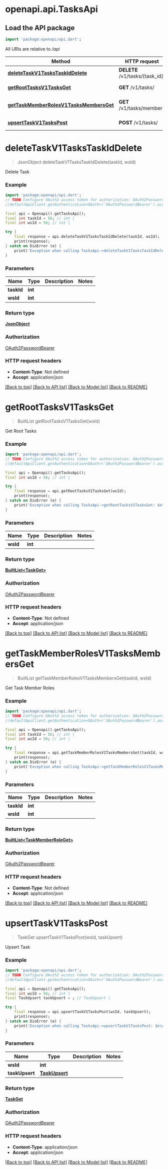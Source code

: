 # openapi.api.TasksApi

## Load the API package
```dart
import 'package:openapi/api.dart';
```

All URIs are relative to */api*

Method | HTTP request | Description
------------- | ------------- | -------------
[**deleteTaskV1TasksTaskIdDelete**](TasksApi.md#deletetaskv1taskstaskiddelete) | **DELETE** /v1/tasks/{task_id} | Delete Task
[**getRootTasksV1TasksGet**](TasksApi.md#getroottasksv1tasksget) | **GET** /v1/tasks/ | Get Root Tasks
[**getTaskMemberRolesV1TasksMembersGet**](TasksApi.md#gettaskmemberrolesv1tasksmembersget) | **GET** /v1/tasks/members | Get Task Member Roles
[**upsertTaskV1TasksPost**](TasksApi.md#upserttaskv1taskspost) | **POST** /v1/tasks/ | Upsert Task


# **deleteTaskV1TasksTaskIdDelete**
> JsonObject deleteTaskV1TasksTaskIdDelete(taskId, wsId)

Delete Task

### Example
```dart
import 'package:openapi/api.dart';
// TODO Configure OAuth2 access token for authorization: OAuth2PasswordBearer
//defaultApiClient.getAuthentication<OAuth>('OAuth2PasswordBearer').accessToken = 'YOUR_ACCESS_TOKEN';

final api = Openapi().getTasksApi();
final int taskId = 56; // int | 
final int wsId = 56; // int | 

try {
    final response = api.deleteTaskV1TasksTaskIdDelete(taskId, wsId);
    print(response);
} catch on DioError (e) {
    print('Exception when calling TasksApi->deleteTaskV1TasksTaskIdDelete: $e\n');
}
```

### Parameters

Name | Type | Description  | Notes
------------- | ------------- | ------------- | -------------
 **taskId** | **int**|  | 
 **wsId** | **int**|  | 

### Return type

[**JsonObject**](JsonObject.md)

### Authorization

[OAuth2PasswordBearer](../README.md#OAuth2PasswordBearer)

### HTTP request headers

 - **Content-Type**: Not defined
 - **Accept**: application/json

[[Back to top]](#) [[Back to API list]](../README.md#documentation-for-api-endpoints) [[Back to Model list]](../README.md#documentation-for-models) [[Back to README]](../README.md)

# **getRootTasksV1TasksGet**
> BuiltList<TaskGet> getRootTasksV1TasksGet(wsId)

Get Root Tasks

### Example
```dart
import 'package:openapi/api.dart';
// TODO Configure OAuth2 access token for authorization: OAuth2PasswordBearer
//defaultApiClient.getAuthentication<OAuth>('OAuth2PasswordBearer').accessToken = 'YOUR_ACCESS_TOKEN';

final api = Openapi().getTasksApi();
final int wsId = 56; // int | 

try {
    final response = api.getRootTasksV1TasksGet(wsId);
    print(response);
} catch on DioError (e) {
    print('Exception when calling TasksApi->getRootTasksV1TasksGet: $e\n');
}
```

### Parameters

Name | Type | Description  | Notes
------------- | ------------- | ------------- | -------------
 **wsId** | **int**|  | 

### Return type

[**BuiltList&lt;TaskGet&gt;**](TaskGet.md)

### Authorization

[OAuth2PasswordBearer](../README.md#OAuth2PasswordBearer)

### HTTP request headers

 - **Content-Type**: Not defined
 - **Accept**: application/json

[[Back to top]](#) [[Back to API list]](../README.md#documentation-for-api-endpoints) [[Back to Model list]](../README.md#documentation-for-models) [[Back to README]](../README.md)

# **getTaskMemberRolesV1TasksMembersGet**
> BuiltList<TaskMemberRoleGet> getTaskMemberRolesV1TasksMembersGet(taskId, wsId)

Get Task Member Roles

### Example
```dart
import 'package:openapi/api.dart';
// TODO Configure OAuth2 access token for authorization: OAuth2PasswordBearer
//defaultApiClient.getAuthentication<OAuth>('OAuth2PasswordBearer').accessToken = 'YOUR_ACCESS_TOKEN';

final api = Openapi().getTasksApi();
final int taskId = 56; // int | 
final int wsId = 56; // int | 

try {
    final response = api.getTaskMemberRolesV1TasksMembersGet(taskId, wsId);
    print(response);
} catch on DioError (e) {
    print('Exception when calling TasksApi->getTaskMemberRolesV1TasksMembersGet: $e\n');
}
```

### Parameters

Name | Type | Description  | Notes
------------- | ------------- | ------------- | -------------
 **taskId** | **int**|  | 
 **wsId** | **int**|  | 

### Return type

[**BuiltList&lt;TaskMemberRoleGet&gt;**](TaskMemberRoleGet.md)

### Authorization

[OAuth2PasswordBearer](../README.md#OAuth2PasswordBearer)

### HTTP request headers

 - **Content-Type**: Not defined
 - **Accept**: application/json

[[Back to top]](#) [[Back to API list]](../README.md#documentation-for-api-endpoints) [[Back to Model list]](../README.md#documentation-for-models) [[Back to README]](../README.md)

# **upsertTaskV1TasksPost**
> TaskGet upsertTaskV1TasksPost(wsId, taskUpsert)

Upsert Task

### Example
```dart
import 'package:openapi/api.dart';
// TODO Configure OAuth2 access token for authorization: OAuth2PasswordBearer
//defaultApiClient.getAuthentication<OAuth>('OAuth2PasswordBearer').accessToken = 'YOUR_ACCESS_TOKEN';

final api = Openapi().getTasksApi();
final int wsId = 56; // int | 
final TaskUpsert taskUpsert = ; // TaskUpsert | 

try {
    final response = api.upsertTaskV1TasksPost(wsId, taskUpsert);
    print(response);
} catch on DioError (e) {
    print('Exception when calling TasksApi->upsertTaskV1TasksPost: $e\n');
}
```

### Parameters

Name | Type | Description  | Notes
------------- | ------------- | ------------- | -------------
 **wsId** | **int**|  | 
 **taskUpsert** | [**TaskUpsert**](TaskUpsert.md)|  | 

### Return type

[**TaskGet**](TaskGet.md)

### Authorization

[OAuth2PasswordBearer](../README.md#OAuth2PasswordBearer)

### HTTP request headers

 - **Content-Type**: application/json
 - **Accept**: application/json

[[Back to top]](#) [[Back to API list]](../README.md#documentation-for-api-endpoints) [[Back to Model list]](../README.md#documentation-for-models) [[Back to README]](../README.md)

